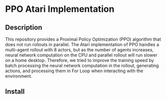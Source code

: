 # PPO Atari Implementation

## Description
This repository provides a Proximal Policy Optimization (PPO) algorithm that does not run rollouts in parallel.
The Atari implementation of PPO handles a multi-agent rollout with 8 actors, but as the number of agents increases, neural network computation on the CPU and parallel rollout will run slower on a home desktop.
Therefore, we tried to improve the training speed by batch processing the neural network computation in the rollout, generating actions, and processing them in For Loop when interacting with the environment.

## Install
